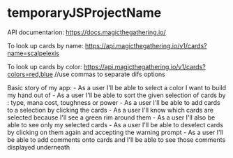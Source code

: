 # temporaryJSProjectName
API documentarion: https://docs.magicthegathering.io/



To look up cards by name:
https://api.magicthegathering.io/v1/cards?name=scalpelexis

To look up cards by color:
https://api.magicthegathering.io/v1/cards?colors=red,blue   //use commas to separate difs options


Basic story of my app:
    - As a user I'll be able to select a color I want to build my hand out of
    - As a user I'll be able to sort the given selection of cards by : type, mana cost, toughness or power
    - As a user I'll be able to add cards to a selection by clicking the cards
    - As a user I'll know which cards are selected because I'll see a green rim around them
    - As a user I'll also be able to see only my selected cards
    - As a user I'll be able to deselect cards by clicking on them again and accepting the warning prompt 
    - As a user I'll be able to add comments onto cards and I'll be able to see those comments displayed underneath 

